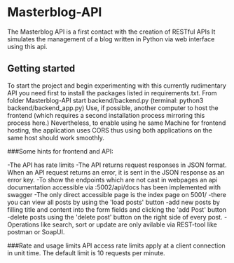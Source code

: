 # Masterblog-API
The Masterblog API is a first contact with the creation of RESTful APIs
It simulates the management of a blog written in Python via web interface 
using this api.

## Getting started
To start the project and begin experimenting with this currently rudimentary API
you need first to install the packages listed in requirements.txt.
From folder Masterblog-API start backend/backend.py
(terminal: python3 backend/backend_app.py)
Use, if possible, another computer to host the frontend (which requires a second installation process mirroring this process here.)
Nevertheless, to enable using he same Machine for frontend hosting, the application uses CORS thus using both applications
on the same host should work smoothly.

###Some hints for frontend and API: 

-The API has rate limits
-The API returns request responses in JSON format. When an API request returns an error, it is sent in the JSON response as an error key.
-To show the endpoints which are not cast in webpages an api documentation accessible via <backend-host>:5002/api/docs 
 has been implemented with swagger 
-The only direct accessible page is the index page  on 
 <frontend-host>5001/ 
-there you can view all posts by using the 'load posts' button
-add new posts by filling title and content into the form fields and clicking the 'add Post' button
-delete posts using the 'delete post' button on the right side of every post.
-Operations like search, sort or update are only avilable via REST-tool like postman or SoapUI. 

###Rate and usage limits
API access rate limits apply at a client connection in unit time. The default limit is 10 requests per minute. 

